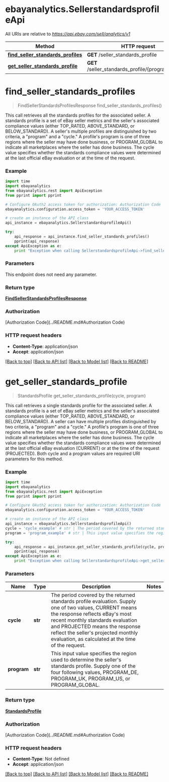 # ebayanalytics.SellerstandardsprofileApi

All URIs are relative to *https://api.ebay.com/sell/analytics/v1*

Method | HTTP request | Description
------------- | ------------- | -------------
[**find_seller_standards_profiles**](SellerstandardsprofileApi.md#find_seller_standards_profiles) | **GET** /seller_standards_profile | 
[**get_seller_standards_profile**](SellerstandardsprofileApi.md#get_seller_standards_profile) | **GET** /seller_standards_profile/{program}/{cycle} | 


# **find_seller_standards_profiles**
> FindSellerStandardsProfilesResponse find_seller_standards_profiles()



This call retrieves all the standards profiles for the associated seller. A standards profile is a set of eBay seller metrics and the seller's associated compliance values (either TOP_RATED, ABOVE_STANDARD, or BELOW_STANDARD). A seller's multiple profiles are distinguished by two criteria, a &quot;program&quot; and a &quot;cycle.&quot; A profile's program is one of three regions where the seller may have done business, or PROGRAM_GLOBAL to indicate all marketplaces where the seller has done business. The cycle value specifies whether the standards compliance values were determined at the last official eBay evaluation or at the time of the request.

### Example 
```python
import time
import ebayanalytics
from ebayanalytics.rest import ApiException
from pprint import pprint

# Configure OAuth2 access token for authorization: Authorization Code
ebayanalytics.configuration.access_token = 'YOUR_ACCESS_TOKEN'

# create an instance of the API class
api_instance = ebayanalytics.SellerstandardsprofileApi()

try: 
    api_response = api_instance.find_seller_standards_profiles()
    pprint(api_response)
except ApiException as e:
    print "Exception when calling SellerstandardsprofileApi->find_seller_standards_profiles: %s\n" % e
```

### Parameters
This endpoint does not need any parameter.

### Return type

[**FindSellerStandardsProfilesResponse**](FindSellerStandardsProfilesResponse.md)

### Authorization

[Authorization Code](../README.md#Authorization Code)

### HTTP request headers

 - **Content-Type**: application/json
 - **Accept**: application/json

[[Back to top]](#) [[Back to API list]](../README.md#documentation-for-api-endpoints) [[Back to Model list]](../README.md#documentation-for-models) [[Back to README]](../README.md)

# **get_seller_standards_profile**
> StandardsProfile get_seller_standards_profile(cycle, program)



This call retrieves a single standards profile for the associated seller. A standards profile is a set of eBay seller metrics and the seller's associated compliance values (either TOP_RATED, ABOVE_STANDARD, or BELOW_STANDARD). A seller can have multiple profiles distinguished by two criteria, a &quot;program&quot; and a &quot;cycle.&quot; A profile's program is one of three regions where the seller may have done business, or PROGRAM_GLOBAL to indicate all marketplaces where the seller has done business. The cycle value specifies whether the standards compliance values were determined at the last official eBay evaluation (CURRENT) or at the time of the request (PROJECTED). Both cycle and a program values are required URI parameters for this method.

### Example 
```python
import time
import ebayanalytics
from ebayanalytics.rest import ApiException
from pprint import pprint

# Configure OAuth2 access token for authorization: Authorization Code
ebayanalytics.configuration.access_token = 'YOUR_ACCESS_TOKEN'

# create an instance of the API class
api_instance = ebayanalytics.SellerstandardsprofileApi()
cycle = 'cycle_example' # str | The period covered by the returned standards profile evaluation. Supply one of two values, CURRENT means the response reflects eBay's most recent monthly standards evaluation and PROJECTED means the response reflect the seller's projected monthly evaluation, as calculated at the time of the request.
program = 'program_example' # str | This input value specifies the region used to determine the seller's standards profile. Supply one of the four following values, PROGRAM_DE, PROGRAM_UK, PROGRAM_US, or PROGRAM_GLOBAL.

try: 
    api_response = api_instance.get_seller_standards_profile(cycle, program)
    pprint(api_response)
except ApiException as e:
    print "Exception when calling SellerstandardsprofileApi->get_seller_standards_profile: %s\n" % e
```

### Parameters

Name | Type | Description  | Notes
------------- | ------------- | ------------- | -------------
 **cycle** | **str**| The period covered by the returned standards profile evaluation. Supply one of two values, CURRENT means the response reflects eBay&#39;s most recent monthly standards evaluation and PROJECTED means the response reflect the seller&#39;s projected monthly evaluation, as calculated at the time of the request. | 
 **program** | **str**| This input value specifies the region used to determine the seller&#39;s standards profile. Supply one of the four following values, PROGRAM_DE, PROGRAM_UK, PROGRAM_US, or PROGRAM_GLOBAL. | 

### Return type

[**StandardsProfile**](StandardsProfile.md)

### Authorization

[Authorization Code](../README.md#Authorization Code)

### HTTP request headers

 - **Content-Type**: Not defined
 - **Accept**: application/json

[[Back to top]](#) [[Back to API list]](../README.md#documentation-for-api-endpoints) [[Back to Model list]](../README.md#documentation-for-models) [[Back to README]](../README.md)

